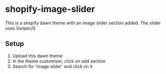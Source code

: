 # shopify-image-slider
This is a shopify dawn theme with an image slider section added. The slider uses SwiperJS

## Setup
1. Upload this dawn theme
2. In the theme customizer, click on add section
3. Search for 'image slider' and click on it